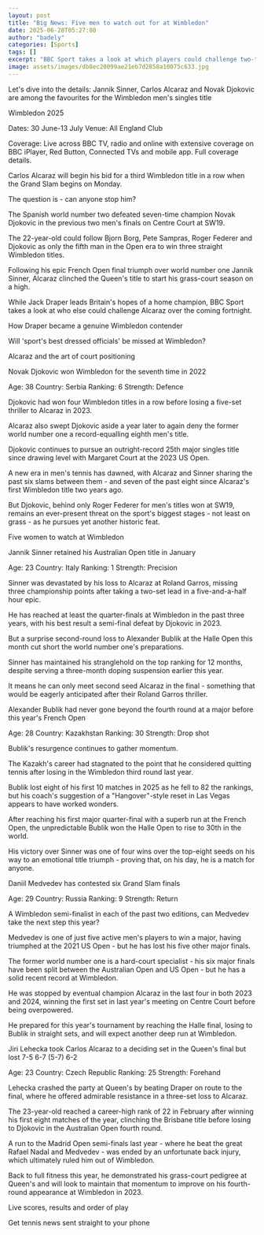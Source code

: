 ```yaml
---
layout: post
title: "Big News: Five men to watch out for at Wimbledon"
date: 2025-06-28T05:27:08
author: "badely"
categories: [Sports]
tags: []
excerpt: "BBC Sport takes a look at which players could challenge two-time defending champion Carlos Alcaraz in the Wimbledon men's singles draw."
image: assets/images/db8ec20099ae21eb7d2858a10075c633.jpg
---
```


Let's dive into the details: Jannik Sinner, Carlos Alcaraz and Novak Djokovic are among the favourites for the Wimbledon men's singles title

Wimbledon 2025

Dates: 30 June-13 July Venue: All England Club

Coverage: Live across BBC TV, radio and online with extensive coverage on BBC iPlayer, Red Button, Connected TVs and mobile app. Full coverage details.

Carlos Alcaraz will begin his bid for a third Wimbledon title in a row when the Grand Slam begins on Monday.

The question is - can anyone stop him?

The Spanish world number two defeated seven-time champion Novak Djokovic in the previous two men's finals on Centre Court at SW19.

The 22-year-old could follow Bjorn Borg, Pete Sampras, Roger Federer and Djokovic as only the fifth man in the Open era to win three straight Wimbledon titles.

Following his epic French Open final triumph over world number one Jannik Sinner, Alcaraz clinched the Queen's title to start his grass-court season on a high.

While Jack Draper leads Britain's hopes of a home champion, BBC Sport takes a look at who else could challenge Alcaraz over the coming fortnight.

How Draper became a genuine Wimbledon contender

Will 'sport's best dressed officials' be missed at Wimbledon?

Alcaraz and the art of court positioning 

Novak Djokovic won Wimbledon for the seventh time in 2022

Age: 38 Country: Serbia Ranking: 6 Strength: Defence

Djokovic had won four Wimbledon titles in a row before losing a five-set thriller to Alcaraz in 2023.

Alcaraz also swept Djokovic aside a year later to again deny the former world number one a record-equalling eighth men's title.

Djokovic continues to pursue an outright-record 25th major singles title since drawing level with Margaret Court at the 2023 US Open.

A new era in men's tennis has dawned, with Alcaraz and Sinner sharing the past six slams between them - and seven of the past eight since Alcaraz's first Wimbledon title two years ago.

But Djokovic, behind only Roger Federer for men's titles won at SW19, remains an ever-present threat on the sport's biggest stages - not least on grass - as he pursues yet another historic feat.

Five women to watch at Wimbledon

Jannik Sinner retained his Australian Open title in January 

Age: 23 Country: Italy Ranking: 1 Strength: Precision

Sinner was devastated by his loss to Alcaraz at Roland Garros, missing three championship points after taking a two-set lead in a five-and-a-half hour epic.

He has reached at least the quarter-finals at Wimbledon in the past three years, with his best result a semi-final defeat by Djokovic in 2023.

But a surprise second-round loss to Alexander Bublik at the Halle Open this month cut short the world number one's preparations.

Sinner has maintained his stranglehold on the top ranking for 12 months, despite serving a three-month doping suspension earlier this year.

It means he can only meet second seed Alcaraz in the final - something that would be eagerly anticipated after their Roland Garros thriller.

Alexander Bublik had never gone beyond the fourth round at a major before this year's French Open

Age: 28 Country: Kazakhstan Ranking: 30 Strength: Drop shot

Bublik's resurgence continues to gather momentum.

The Kazakh's career had stagnated to the point that he considered quitting tennis after losing in the Wimbledon third round last year.

Bublik lost eight of his first 10 matches in 2025 as he fell to 82 the rankings, but his coach's suggestion of a "Hangover"-style reset in Las Vegas appears to have worked wonders.

After reaching his first major quarter-final with a superb run at the French Open, the unpredictable Bublik won the Halle Open to rise to 30th in the world.

His victory over Sinner was one of four wins over the top-eight seeds on his way to an emotional title triumph - proving that, on his day, he is a match for anyone.

Daniil Medvedev has contested six Grand Slam finals

Age: 29 Country: Russia Ranking: 9 Strength: Return

A Wimbledon semi-finalist in each of the past two editions, can Medvedev take the next step this year?

Medvedev is one of just five active men's players to win a major, having triumphed at the 2021 US Open - but he has lost his five other major finals.

The former world number one is a hard-court specialist - his six major finals have been split between the Australian Open and US Open - but he has a solid recent record at Wimbledon.

He was stopped by eventual champion Alcaraz in the last four in both 2023 and 2024, winning the first set in last year's meeting on Centre Court before being overpowered.

He prepared for this year's tournament by reaching the Halle final, losing to Bublik in straight sets, and will expect another deep run at Wimbledon.

Jiri Lehecka took Carlos Alcaraz to a deciding set in the Queen's final but lost 7-5 6-7 (5-7) 6-2

Age: 23 Country: Czech Republic Ranking: 25 Strength: Forehand

Lehecka crashed the party at Queen's by beating Draper on route to the final, where he offered admirable resistance in a three-set loss to Alcaraz.

The 23-year-old reached a career-high rank of 22 in February after winning his first eight matches of the year, clinching the Brisbane title before losing to Djokovic in the Australian Open fourth round.

A run to the Madrid Open semi-finals last year - where he beat the great Rafael Nadal and Medvedev - was ended by an unfortunate back injury, which ultimately ruled him out of Wimbledon.

Back to full fitness this year, he demonstrated his grass-court pedigree at Queen's and will look to maintain that momentum to improve on his fourth-round appearance at Wimbledon in 2023.

Live scores, results and order of play

Get tennis news sent straight to your phone

